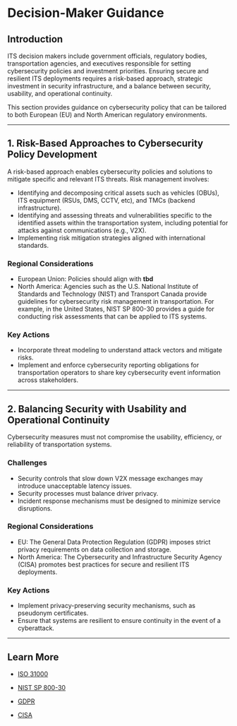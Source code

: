 # Decision-Maker Guidance

## **Introduction**
ITS decision makers include government officials, regulatory bodies, transportation agencies, and executives responsible for setting cybersecurity policies and investment priorities.  Ensuring secure and resilient ITS deployments requires a risk-based approach, strategic investment in security infrastructure, and a balance between security, usability, and operational continuity.

This section provides guidance on cybersecurity policy that can be tailored to both European (EU) and North American regulatory environments.

---

## **1. Risk-Based Approaches to Cybersecurity Policy Development**
A risk-based approach enables cybersecurity policies and solutions to mitigate specific and relevant ITS threats. Risk management involves: 
- Identifying and decomposing critical assets such as vehicles (OBUs), ITS equipment (RSUs, DMS, CCTV, etc), and TMCs (backend infrastructure). 
- Identifying and assessing threats and vulnerabilities specific to the identified assets within the transportation system, including potential for attacks against communications (e.g., V2X). 
- Implementing risk mitigation strategies aligned with international standards.

### **Regional Considerations**
- European Union: Policies should align with **tbd**
- North America: Agencies such as the U.S. National Institute of Standards and Technology (NIST) and Transport Canada provide guidelines for cybersecurity risk management in transportation. For example, in the United States, NIST SP 800-30 provides a guide for conducting risk assessments that can be applied to ITS systems.  

### **Key Actions**
- Incorporate threat modeling to understand attack vectors and mitigate risks.
- Implement and enforce cybersecurity reporting obligations for transportation operators to share key cybersecurity event information across stakeholders. 

---

## **2. Balancing Security with Usability and Operational Continuity**
Cybersecurity measures must not compromise the usability, efficiency, or reliability of transportation systems.

### **Challenges**
- Security controls that slow down V2X message exchanges may introduce unacceptable latency issues.
- Security processes must balance driver privacy.
- Incident response mechanisms must be designed to minimize service disruptions.

### **Regional Considerations**
- EU: The General Data Protection Regulation (GDPR) imposes strict privacy requirements on data collection and storage.
- North America: The Cybersecurity and Infrastructure Security Agency (CISA) promotes best practices for secure and resilient ITS deployments.

### **Key Actions**
- Implement privacy-preserving security mechanisms, such as pseudonym certificates.
- Ensure that systems are resilient to ensure continuity in the event of a cyberattack.

---

## **Learn More**
- [ISO 31000](https://www.iso.org/standard/65694.html)

- [NIST SP 800-30](https://csrc.nist.gov/pubs/sp/800/30/r1/final)

- [GDPR](https://gdpr-info.eu/)

- [CISA](https://www.cisa.gov/resources-tools/resources/transportation-systems-sector-cybersecurity-framework-implementation-guide)





